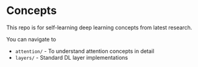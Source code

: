 # Concepts

This repo is for self-learning deep learning concepts from latest research.

You can navigate to 
* `attention/` - To understand attention concepts in detail
* `layers/` - Standard DL layer implementations 